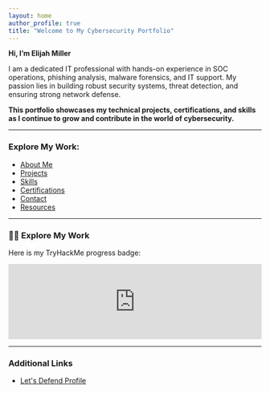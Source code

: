 ```yaml
---
layout: home
author_profile: true
title: "Welcome to My Cybersecurity Portfolio"
---
```


**Hi, I’m Elijah Miller** 

I am a dedicated IT professional with hands-on experience in SOC operations, phishing analysis, malware forensics, and IT support. My passion lies in building robust security systems, threat detection, and ensuring strong network defense. 

**This portfolio showcases my technical projects, certifications, and skills as I continue to grow and contribute in the world of cybersecurity.**

---

### Explore My Work:
- [About Me](about)
- [Projects](projects)
- [Skills](skills)
- [Certifications](certifications)
- [Contact](contact)
- [Resources](resources)

---

### 👨‍💻 Explore My Work

Here is my TryHackMe progress badge:

<iframe src="https://tryhackme.com/api/v2/badges/public-profile?userPublicId=1559492" style="border:none; width:100%; height:150px;"></iframe>

---

### Additional Links
- [Let's Defend Profile](https://app.letsdefend.io/user/elijah_miller716)

